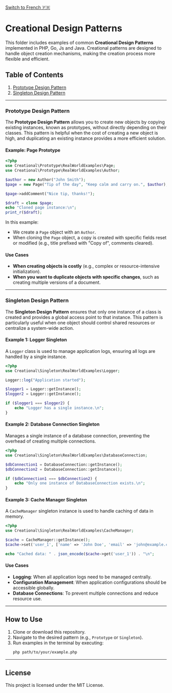 [ Switch to French 🇫🇷](README_fr.md)

# Creational Design Patterns

This folder includes examples of common **Creational Design Patterns** implemented in PHP, Go, Js and Java. Creational patterns are designed to handle object creation mechanisms, making the creation process more flexible and efficient.

## Table of Contents
1. [Prototype Design Pattern](#prototype-design-pattern)
2. [Singleton Design Pattern](#singleton-design-pattern)

---

### Prototype Design Pattern
The **Prototype Design Pattern** allows you to create new objects by copying existing instances, known as prototypes, without directly depending on their classes. This pattern is helpful when the cost of creating a new object is high, and duplicating an existing instance provides a more efficient solution.

#### Example: Page Prototype
```php
<?php
use Creational\Prototype\RealWorldExamples\Page;
use Creational\Prototype\RealWorldExamples\Author;

$author = new Author("John Smith");
$page = new Page("Tip of the day", "Keep calm and carry on.", $author);

$page->addComment("Nice tip, thanks!");

$draft = clone $page;
echo "Cloned page instance:\n";
print_r($draft);
```

In this example:
- We create a `Page` object with an `Author`.
- When cloning the `Page` object, a copy is created with specific fields reset or modified (e.g., title prefixed with "Copy of", comments cleared).

#### Use Cases

- **When creating objects is costly** (e.g., complex or resource-intensive initialization).
- **When you want to duplicate objects with specific changes**, such as creating multiple versions of a document.

---

### Singleton Design Pattern

The **Singleton Design Pattern** ensures that only one instance of a class is created and provides a global access point to that instance. This pattern is particularly useful when one object should control shared resources or centralize a system-wide action.

#### Example 1: Logger Singleton

A `Logger` class is used to manage application logs, ensuring all logs are handled by a single instance.

```php
<?php
use Creational\Singleton\RealWorldExamples\Logger;

Logger::log("Application started");

$logger1 = Logger::getInstance();
$logger2 = Logger::getInstance();

if ($logger1 === $logger2) {
    echo "Logger has a single instance.\n";
}
```

#### Example 2: Database Connection Singleton

Manages a single instance of a database connection, preventing the overhead of creating multiple connections.

```php
<?php
use Creational\Singleton\RealWorldExamples\DatabaseConnection;

$dbConnection1 = DatabaseConnection::getInstance();
$dbConnection2 = DatabaseConnection::getInstance();

if ($dbConnection1 === $dbConnection2) {
    echo "Only one instance of DatabaseConnection exists.\n";
}
```

#### Example 3: Cache Manager Singleton

A `CacheManager` singleton instance is used to handle caching of data in memory.

```php
<?php
use Creational\Singleton\RealWorldExamples\CacheManager;

$cache = CacheManager::getInstance();
$cache->set('user_1', ['name' => 'John Doe', 'email' => 'john@example.com']);

echo "Cached data: " . json_encode($cache->get('user_1')) . "\n";
```

#### Use Cases

- **Logging**: When all application logs need to be managed centrally.
- **Configuration Management**: When application configurations should be accessible globally.
- **Database Connections**: To prevent multiple connections and reduce resource use.

---

## How to Use

1. Clone or download this repository.
2. Navigate to the desired pattern (e.g., `Prototype` or `Singleton`).
3. Run examples in the terminal by executing:
   ```bash
   php path/to/your/example.php
   ```

---

## License

This project is licensed under the MIT License.
